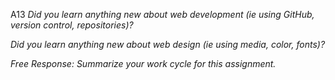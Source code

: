 A13
*Did you learn anything new about web development (ie using GitHub, version control, repositories)?*


*Did you learn anything new about web design (ie using media, color, fonts)?*


*Free Response: Summarize your work cycle for this assignment.*